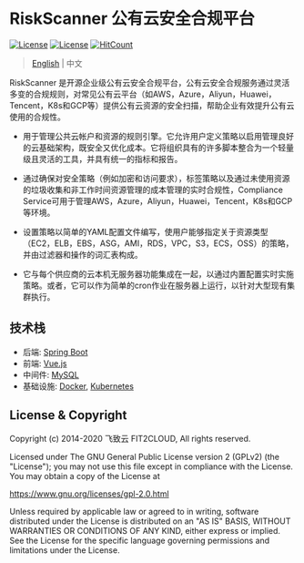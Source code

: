 # RiskScanner 公有云安全合规平台

[![License](https://img.shields.io/badge/license-Apache%202-blue.svg)](https://www.apache.org/licenses/LICENSE-2.0)
[![License](https://img.shields.io/badge/License-Apache%202.0-red)](https://img.shields.io/badge/License-Apache%202.0-red)
[![HitCount](http://hits.dwyl.com/fit2cloudrd/fit2clolud20-risk-service.svg)](http://hits.dwyl.com/fit2cloudrd/fit2clolud20-risk-service.svg)

> [English](README_EN.md) | 中文

RiskScanner 是开源企业级公有云安全合规平台，公有云安全合规服务通过灵活多变的合规规则，对常见公有云平台（如AWS，Azure，Aliyun，Huawei，Tencent，K8s和GCP等）提供公有云资源的安全扫描，帮助企业有效提升公有云使用的合规性。

- 用于管理公共云帐户和资源的规则引擎。它允许用户定义策略以启用管理良好的云基础架构，既安全又优化成本。它将组织具有的许多脚本整合为一个轻量级且灵活的工具，并具有统一的指标和报告。

- 通过确保对安全策略（例如加密和访问要求），标签策略以及通过未使用资源的垃圾收集和非工作时间资源管理的成本管理的实时合规性，Compliance Service可用于管理AWS，Azure，Aliyun，Huawei，Tencent，K8s和GCP等环境。

- 设置策略以简单的YAML配置文件编写，使用户能够指定关于资源类型（EC2，ELB，EBS，ASG，AMI，RDS，VPC，S3，ECS，OSS）的策略，并由过滤器和操作的词汇表构成。

- 它与每个供应商的云本机无服务器功能集成在一起，以通过内置配置实时实施策略。或者，它可以作为简单的cron作业在服务器上运行，以针对大型现有集群执行。

## 技术栈

- 后端: [Spring Boot](https://www.tutorialspoint.com/spring_boot/spring_boot_introduction.htm)
- 前端: [Vue.js](https://vuejs.org/)
- 中间件: [MySQL](https://www.mysql.com/)
- 基础设施: [Docker](https://www.docker.com/), [Kubernetes](https://kubernetes.io/)

## License & Copyright

Copyright (c) 2014-2020 飞致云 FIT2CLOUD, All rights reserved.

Licensed under The GNU General Public License version 2 (GPLv2)  (the "License"); you may not use this file except in compliance with the License. You may obtain a copy of the License at

https://www.gnu.org/licenses/gpl-2.0.html

Unless required by applicable law or agreed to in writing, software distributed under the License is distributed on an "AS IS" BASIS, WITHOUT WARRANTIES OR CONDITIONS OF ANY KIND, either express or implied. See the License for the specific language governing permissions and limitations under the License.
